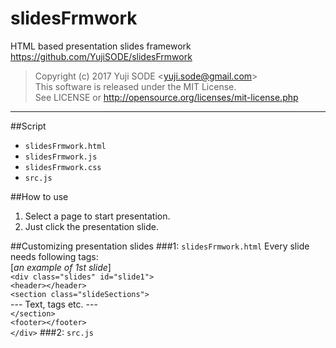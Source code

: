 # slidesFrmwork
HTML based presentation slides framework  
https://github.com/YujiSODE/slidesFrmwork

>Copyright (c) 2017 Yuji SODE \<yuji.sode@gmail.com\>  
>This software is released under the MIT License.  
>See LICENSE or http://opensource.org/licenses/mit-license.php
______

##Script
* `slidesFrmwork.html`
* `slidesFrmwork.js`
* `slidesFrmwork.css`
* `src.js`

##How to use
1. Select a page to start presentation.
2. Just click the presentation slide.

##Customizing presentation slides
###1: `slidesFrmwork.html`
Every slide needs following tags:  
\[_an example of 1st slide_\]  
`<div class="slides" id="slide1">`  
  `<header></header>`  
    `<section class="slideSections">`  
      --- Text, tags etc. ---  
    `</section>`  
  `<footer></footer>`  
`</div>`
###2: `src.js`
